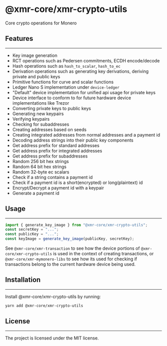 # @xmr-core/xmr-crypto-utils

Core crypto operations for Monero

## Features

---

-   Key image generation
-   RCT operations such as Pedersen commitments, ECDH encode/decode
-   Hash operations such as `hash_to_scalar`, `hash_to_ec`
-   Derivation operations such as generating key derivations, deriving private and public keys
-   Primitive functions for curve and scalar functions
-   Ledger Nano S implementation under `device-ledger`
-   "Default" device implementation for unified api usage for private keys
-   Device interface to conform to for future hardware device implementations like Trezor
-   Converting private keys to public keys
-   Generating new keypairs
-   Verifying keypairs
-   Checking for subaddresses
-   Creating addresses based on seeds
-   Creating integrated addresses from normal addresses and a payment id
-   Decoding address strings into their public key components
-   Get address prefix for standard addresses
-   Get address prefix for integrated addresses
-   Get address prefix for subaddresses
-   Random 256 bit hex strings
-   Random 64 bit hex strings
-   Random 32-byte ec scalars
-   Check if a string contains a payment id
-   Check if a payment id is a short(encrypted) or long(plaintext) id
-   Encrypt/Decrypt a payment id with a keypair
-   Generate a payment id

## Usage

---

```ts
import { generate_key_image } from "@xmr-core/xmr-crypto-utils";
const secretKey = "...";
const publicKey = "...";
const keyImage = generate_key_image(publicKey, secretKey);
```

See `@xmr-core/xmr-transaction` to see how the device portions of `@xmr-core/xmr-crypto-utils` is used in the context of creating transactions, or `@xmr-core/xmr-mymonero-libs` to see how its used for checking if transactions belong to the current hardware device being used.

## Installation

---

Install @xmr-core/xmr-crypto-utils by running:

```sh
yarn add @xmr-core/xmr-crypto-utils
```

## License

---

The project is licensed under the MIT license.
